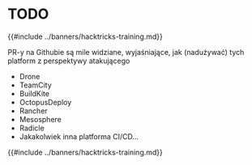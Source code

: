 # TODO

{{#include ../banners/hacktricks-training.md}}

PR-y na Githubie są mile widziane, wyjaśniające, jak (nadużywać) tych platform z perspektywy atakującego

- Drone
- TeamCity
- BuildKite
- OctopusDeploy
- Rancher
- Mesosphere
- Radicle
- Jakakolwiek inna platforma CI/CD...

{{#include ../banners/hacktricks-training.md}}
